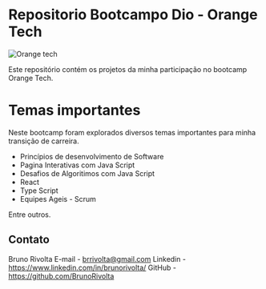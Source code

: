 # Repositorio Bootcampo Dio - Orange Tech

![Orange tech](https://images2.imgbox.com/42/74/9oxtOSml_o.jpg)

Este repositório contém os projetos da minha participação no bootcamp Orange Tech.


# Temas importantes

Neste bootcamp foram explorados diversos temas importantes para minha transição de carreira.

- Princípios de desenvolvimento de Software
- Pagina Interativas com Java Script
- Desafios de Algoritimos com Java Script
- React
- Type Script
- Equipes Ageis - Scrum

Entre outros.


## Contato

Bruno Rivolta
E-mail - brrivolta@gmail.com
Linkedin - https://www.linkedin.com/in/brunorivolta/
GitHub - https://github.com/BrunoRivolta


